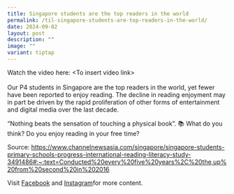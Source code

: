 ```yaml
---
title: Singapore students are the top readers in the world
permalink: /til-singapore-students-are-top-readers-in-the-world/
date: 2024-09-02
layout: post
description: ""
image: ""
variant: tiptap
---
```

<p></p>
<p>Watch the video here: &lt;To insert video link&gt;
<br>
<br>Our P4 students in Singapore are the top readers in the world, yet fewer
have been reported to enjoy reading. The decline in reading enjoyment may
in part be driven by the rapid proliferation of other forms of entertainment
and digital media over the last decade.</p>
<p>“Nothing beats the sensation of touching a physical book”. 📚 What do
you think? Do you enjoy reading in your free time?</p>
<p>Source: <a href="https://www.channelnewsasia.com/singapore/singapore-students-primary-schools-progress-international-reading-literacy-study-3491486#:~:text=Conducted%20every%20five%20years%2C%20the,up%20from%20second%20in%202016" rel="noopener noreferrer nofollow" target="_blank">https://www.channelnewsasia.com/singapore/singapore-students-primary-schools-progress-international-reading-literacy-study-3491486#:~:text=Conducted%20every%20five%20years%2C%20the,up%20from%20second%20in%202016</a>
</p>
<p>Visit <a href="https://www.facebook.com/ConnexionSG" rel="noopener nofollow" target="_blank">Facebook</a> and
<a href="https://www.instagram.com/connexionsg/" rel="noopener nofollow" target="_blank">Instagram</a>for more content.</p>